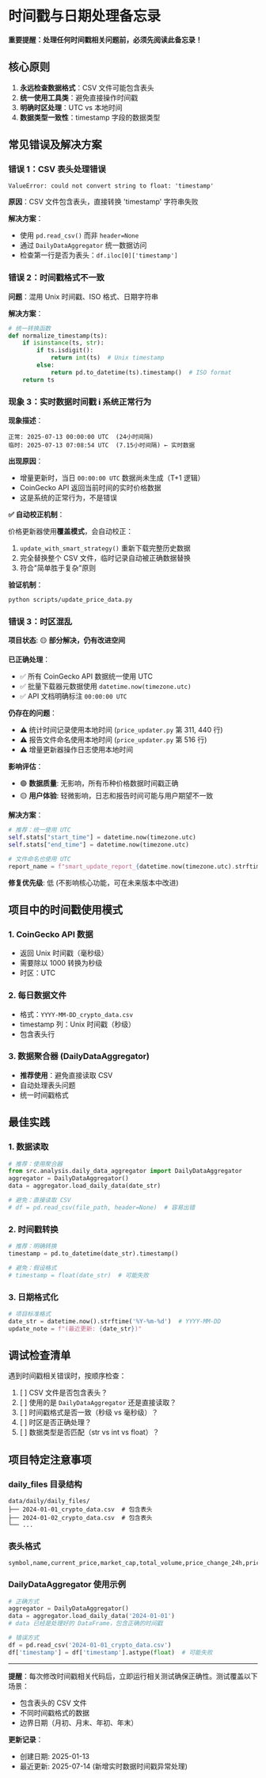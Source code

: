 # 时间戳与日期处理备忘录

**重要提醒：处理任何时间戳相关问题前，必须先阅读此备忘录！**

## 核心原则

1. **永远检查数据格式**：CSV 文件可能包含表头
2. **统一使用工具类**：避免直接操作时间戳
3. **明确时区处理**：UTC vs 本地时间
4. **数据类型一致性**：timestamp 字段的数据类型

## 常见错误及解决方案

### 错误 1：CSV 表头处理错误

```
ValueError: could not convert string to float: 'timestamp'
```

**原因**：CSV 文件包含表头，直接转换 'timestamp' 字符串失败

**解决方案**：

- 使用 `pd.read_csv()` 而非 `header=None`
- 通过 `DailyDataAggregator` 统一数据访问
- 检查第一行是否为表头：`df.iloc[0]['timestamp']`

### 错误 2：时间戳格式不一致

**问题**：混用 Unix 时间戳、ISO 格式、日期字符串

**解决方案**：

```python
# 统一转换函数
def normalize_timestamp(ts):
    if isinstance(ts, str):
        if ts.isdigit():
            return int(ts)  # Unix timestamp
        else:
            return pd.to_datetime(ts).timestamp()  # ISO format
    return ts
```

### 现象 3：实时数据时间戳 ℹ️ **系统正常行为**

**现象描述**：

```text
正常: 2025-07-13 00:00:00 UTC  (24小时间隔)
临时: 2025-07-13 07:08:54 UTC  (7.15小时间隔) ← 实时数据
```

**出现原因**：

- 增量更新时，当日 `00:00:00 UTC` 数据尚未生成（T+1 逻辑）
- CoinGecko API 返回当前时间的实时价格数据
- 这是系统的正常行为，不是错误

**✅ 自动校正机制**：

价格更新器使用**覆盖模式**，会自动校正：

1. `update_with_smart_strategy()` 重新下载完整历史数据
2. 完全替换整个 CSV 文件，临时记录自动被正确数据替换
3. 符合"简单胜于复杂"原则

**验证机制**：

```bash
python scripts/update_price_data.py
```

### 错误 3：时区混乱

**项目状态**: 🟡 **部分解决，仍有改进空间**

**已正确处理**：

- ✅ 所有 CoinGecko API 数据统一使用 UTC
- ✅ 批量下载器元数据使用 `datetime.now(timezone.utc)`
- ✅ API 文档明确标注 `00:00:00 UTC`

**仍存在的问题**：

- ⚠️ 统计时间记录使用本地时间 (`price_updater.py` 第 311, 440 行)
- ⚠️ 报告文件命名使用本地时间 (`price_updater.py` 第 516 行)
- ⚠️ 增量更新器操作日志使用本地时间

**影响评估**：

- 🟢 **数据质量**: 无影响，所有币种价格数据时间戳正确
- 🟡 **用户体验**: 轻微影响，日志和报告时间可能与用户期望不一致

**解决方案**：

```python
# 推荐：统一使用 UTC
self.stats["start_time"] = datetime.now(timezone.utc)
self.stats["end_time"] = datetime.now(timezone.utc)

# 文件命名也使用 UTC
report_name = f"smart_update_report_{datetime.now(timezone.utc).strftime('%Y%m%d_%H%M%S')}.txt"
```

**修复优先级**: 低 (不影响核心功能，可在未来版本中改进)

## 项目中的时间戳使用模式

### 1. CoinGecko API 数据

- 返回 Unix 时间戳（毫秒级）
- 需要除以 1000 转换为秒级
- 时区：UTC

### 2. 每日数据文件

- 格式：`YYYY-MM-DD_crypto_data.csv`
- timestamp 列：Unix 时间戳（秒级）
- 包含表头行

### 3. 数据聚合器 (DailyDataAggregator)

- **推荐使用**：避免直接读取 CSV
- 自动处理表头问题
- 统一时间戳格式

## 最佳实践

### 1. 数据读取

```python
# 推荐：使用聚合器
from src.analysis.daily_data_aggregator import DailyDataAggregator
aggregator = DailyDataAggregator()
data = aggregator.load_daily_data(date_str)

# 避免：直接读取 CSV
# df = pd.read_csv(file_path, header=None)  # 容易出错
```

### 2. 时间戳转换

```python
# 推荐：明确转换
timestamp = pd.to_datetime(date_str).timestamp()

# 避免：假设格式
# timestamp = float(date_str)  # 可能失败
```

### 3. 日期格式化

```python
# 项目标准格式
date_str = datetime.now().strftime('%Y-%m-%d')  # YYYY-MM-DD
update_note = f"(最近更新: {date_str})"
```

## 调试检查清单

遇到时间戳相关错误时，按顺序检查：

1. [ ] CSV 文件是否包含表头？
2. [ ] 使用的是 `DailyDataAggregator` 还是直接读取？
3. [ ] 时间戳格式是否一致（秒级 vs 毫秒级）？
4. [ ] 时区是否正确处理？
5. [ ] 数据类型是否匹配（str vs int vs float）？

## 项目特定注意事项

### daily_files 目录结构

```text
data/daily/daily_files/
├── 2024-01-01_crypto_data.csv  # 包含表头
├── 2024-01-02_crypto_data.csv  # 包含表头
└── ...
```

### 表头格式

```csv
symbol,name,current_price,market_cap,total_volume,price_change_24h,price_change_percentage_24h,market_cap_rank,timestamp
```

### DailyDataAggregator 使用示例

```python
# 正确方式
aggregator = DailyDataAggregator()
data = aggregator.load_daily_data('2024-01-01')
# data 已经是处理好的 DataFrame，包含正确的时间戳

# 错误方式
df = pd.read_csv('2024-01-01_crypto_data.csv')
df['timestamp'] = df['timestamp'].astype(float)  # 可能失败
```

---

**提醒**：每次修改时间戳相关代码后，立即运行相关测试确保正确性。测试覆盖以下场景：

- 包含表头的 CSV 文件
- 不同时间戳格式的数据
- 边界日期（月初、月末、年初、年末）

**更新记录**：

- 创建日期: 2025-01-13
- 最近更新: 2025-07-14 (新增实时数据时间戳异常处理)
